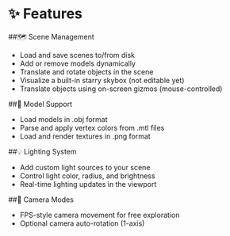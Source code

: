 # ✨ Features
##🗺️ Scene Management
- Load and save scenes to/from disk
- Add or remove models dynamically
- Translate and rotate objects in the scene
- Visualize a built-in starry skybox (not editable yet)
- Translate objects using on-screen gizmos (mouse-controlled)

##🧱 Model Support
- Load models in .obj format
- Parse and apply vertex colors from .mtl files
- Load and render textures in .png format

##💡 Lighting System
- Add custom light sources to your scene
- Control light color, radius, and brightness
- Real-time lighting updates in the viewport

##🎥 Camera Modes
- FPS-style camera movement for free exploration
- Optional camera auto-rotation (1-axis)

